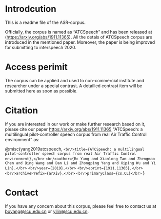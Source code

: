 # Introdcution
This is a readme file of the ASR-corpus.

Officially, the corpus is named as “ATCSpeech” and has been released at (https://arxiv.org/abs/1911.11365). 
All the detals of ATCSpeech corpus are introduced in the mentioned paper. 
Moreover, the paper is being improved for submitting to interspeech 2020. 


# Access perimit

The corpus can be applied and used to non-commercial institute and researcher under a special contrast.
A detailled contrast item will be submitted here as soon as possible.



# Citation

If you are interested in our work or make further research based on it, please cite our paper <https://arxiv.org/abs/1911.11365>
"ATCSpeech: a multilingual pilot-controller speech corpus from real Air Traffic Control environment" as:
  
  
@misc{yang2019atcspeech,
    ```<br/>title={ATCSpeech: a multilingual pilot-controller speech corpus from real Air Traffic Control environment},</br>```
    ```<br/>author={Bo Yang and Xianlong Tan and Zhengmao Chen and Bing Wang and Dan Li and Zhongping Yang and Xiping Wu and Yi Lin},</br>```
    ```<br/>year={2019},</br>```
    ```<br/>eprint={1911.11365},</br>```
    ```<br/>archivePrefix={arXiv},</br>```
    ```<br/>primaryClass={cs.CL}</br>```
}

# Contact
If you have any concern about this corpus, please feel free to contact us at boyang@scu.edu.cn or yilin@scu.edu.cn.

